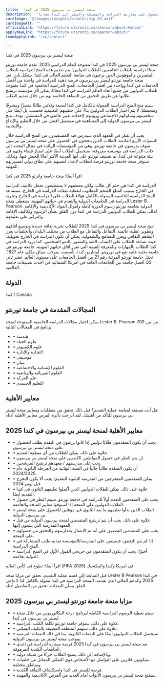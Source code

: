 ```yaml
---
title:  منحة ليستر بي بيرسون 2025 في كندا 
description:  "منحة ليستر ب بيرسون الممولة بالكامل والحصول علي راتب شهري في كندا بجانب الحصول علي مصاريف الدراسة والمعيشة والسفر إلي كندا مجانا." 
cardImage: "@/images/insights/scholarship_63.avif" 
cardImageAlt: "" 
officialLink: "https://future.utoronto.ca/pearson/about/#about" 
applyNowLink: "https://future.utoronto.ca/pearson/about/" 
teamApplyLink: "/ar/contact"

---
```


منحة ليستر بي بيرسون 2025 في كندا

منحة ليستر بي بيرسون 2025 في كندا مفتوحة للعام الدراسي 2025. تقدم جامعة تورنتو منحًا دراسية للطلاب الجامعيين للطلاب الدوليين؛ يتم تقديم هذه المنح الدراسية للطلاب المتميزين والموهوبين الذين يرغبون في متابعة التعليم العالي في كندا، بشكل بارز. تعد منحة جامعة تورنتو ليستر بي بيرسون فرصة ذهبية للدراسة في واحدة من أفضل الجامعات في كندا وواحدة من أفضل الجامعات. المنح الدراسية الجامعية في كندا مفتوحة للطلاب الدوليين من جميع أنحاء العالم للدراسة في كندا مجانًا. يمكن لأي مؤسسة ترشيح طلابها عن طريق التحقق من المعاهد الخاصة بهم من خلال تقديم الطلب.

سيتم منح المنح الدراسية الممولة بالكامل في كندا لسبعة وثلاثين طالبًا متميزًا ومشرقًا ومتحمسًا. لا يتم اختيار الطلاب الدوليين بناءً على خلفيتهم التعليمية فحسب، بل أيضًا على شخصيتهم وسلوكهم الاجتماعي ورؤيتهم لإحداث تغيير عالمي في المستقبل. تهدف منح ليستر بي بيرسون الدولية إلى المساهمة في مستقبل أفضل من خلال التعليم والإبداع والإيجابية.

يجب أن تفكر في المعهد الذي سيدرس فيه المستفيدون من المنح الدراسية خلال السنوات الأربع القادمة. الطلاب الذين ينجحون في الحصول على منحة ليستر بي بيرسون سوف يدرسون في جامعة تورنتو. وهي من المؤسسات الرائدة في مجال البحث. إلى جانب الدراسة في مؤسسة معروفة، سيحصل الطلاب أيضًا على امتياز قضاء وقتهم في بيئة متنوعة في كندا. تم تصنيف تورنتو على أنها المدينة الأكثر أمانًا للعيش فيها. ولذلك، ستوفر منحة جامعة تورنتو فرصة للطلاب لإعداد أنفسهم على نطاق دولي لمسيرتهم المهنية.

اقرأ أيضًا: منحة جامعة واترلو 2025 في كندا

الدراسة في كندا هي حلم كل طالب ولكن معظمهم لا يستطيعون تحمل تكاليف الدراسة في الخارج بسبب المبلغ الضخم المطلوب لتغطية نفقات الدراسة في الخارج. ستساعد المنح الدراسية الجامعية الممولة بالكامل هؤلاء الطلاب على الدراسة في الخارج وتجربة الدراسة في الجامعات الدولية والتقدم في حياتهم المهنية. ستغطي منحة Lester B. Pearson الدولية بجامعة تورنتو رسوم الدورة كاملة وأموال المواد الأكاديمية والإقامة. لذلك، يمكن للطلاب الدوليين الدراسة في كندا دون القلق بشأن الرسوم وتكاليف الإقامة والتركيز على تعليمهم.

تتيح منحة ليستر بي بيرسون في كندا 2025 للطلاب تجربة ثقافة جديدة وتوسيع آفاقهم وتطوير عقلية عالمية. التفاعل والتفاعل مع الطلاب من مختلف البلدان والخلفيات يعزز التفاهم الثقافي ويعزز التسامح والشمولية. يمكن أن تكون الدراسة في الخارج تحويلية، حيث تساعد الطلاب على اكتساب الثقة والشعور بالنمو الشخصي. كما تزود الدراسة في كندا الطلاب بالمهارات والمعرفة القيمة التي تعزز آفاق حياتهم المهنية. جامعة تورنتو هي جامعة بحثية عامة تقع في تورونتو، أونتاريو، كندا، تأسست بموجب ميثاق ملكي عام 1827. تحتل جامعة تورنتو المرتبة رقم 21 بين أفضل الجامعات على مستوى العالم. تعتبر ثاني أفضل جامعة بين الجامعات العامة في أمريكا الشمالية في أحدث تصنيفات جامعة QS العالمية.

## الدولة

كندا / Canada

## المجالات المقدمة في جامعة تورنتو

يمكن اختيار مجالات الدراسة الجامعية المفتوحة لمنحة Lester B. Pearson من بين 700 برنامج في المجالات التالية:

- • هندسة
- • علوم الحياة
- • علوم الكمبيوتر
- • التجارة والإدارة
- • موسيقى
- • بنيان
- • العلوم الإنسانية والاجتماعية
- • العلوم الفيزيائية والرياضية
- • علم الحركة
- • التعليم الجسدي

## معايير الأهلية

هل أنت مستعد لمتابعة عملية التقديم؟ قبل ذلك، تحقق من متطلبات ومعايير منحة ليستر بي بيرسون للتأكد من أهليتك. لقد أدرجت دائرة الفرص معايير الأهلية أدناه.

## معايير الأهلية لمنحة ليستر بي بيرسون في كندا 2025

- • يجب أن يكون المتقدمون طلابًا دوليين إذا كانوا يرغبون في التقدم بطلب للحصول على منحة ليستر بي بيرسون.
- • علاوة على ذلك، يمكن للطلاب من أي منطقة التقديم.
- • لن يتم النظر في حصول المواطنين الكنديين على منحة ليستر بي بيرسون.
- • يجب على مدرستهم / معهدهم ترشيح المرشحين.
- • أن يكون المتقدم طالباً حالياً في السنة النهائية من المرحلة الثانوية عام 2024/2025.
- • يمكن للمتقدمين المتخرجين من المدرسة الثانوية التقديم؛ يجب ألا يكون التخرج قبل يونيو 2024.
- • علاوة على ذلك، يمكن للطلاب الدوليين الذين أكملوا تعليمهم الثانوي في كندا التقديم أيضًا.
- • يجب على المتقدمين التقدم أولاً للدراسة في جامعة تورنتو. سيتم النظر في حصول الطلاب الدوليين على المنحة إذا استوفوا معايير المنحة والجامعة.
- • الطلاب الذين بدأوا تعليمهم ما بعد الثانوي غير مؤهلين للحصول على منحة ليستر بي بيرسون الدولية.
- • علاوة على ذلك، يجب أن يتم ترشيح المتقدمين لمنحة بيرسون الدولية من قبل المعهد/المدرسة التي ينتمون إليها.
- • يجب على المتقدمين التصديق على أنه تم الاتصال بمدارسهم والتحقق من حصولهم على المنحة.
- • إذا لم يتم التحقق، فسيتعين على المدرسة/المؤسسة تقديم طلب للمشاركة في المنح الدراسية.
- • أخيرًا، يجب أن يكون المتقدمون من خريجي القبول الأول في المنح الدراسية الدولية بجامعة.

اقرأ أيضًا: تطوع في كأس العالم (FIFA 2026) في امريكا وكندا والمكسيك

قبل المتابعة إلى قسم عملية التقديم، تحقق من مزايا منحة Lester B Pearson في كندا 2025 والدعم المالي الذي تقدمه. المنحة الدراسية في كندا ممولة بالكامل لذا لا داعي للقلق بشأن النفقات. تحقق من التفاصيل أدناه.

## مزايا منحة جامعة تورنتو ليستر بي بيرسون 2025

- • سيتم تغطية الرسوم الدراسية الكاملة لبرنامج درجة البكالوريوس من خلال منحة ليستر بي بيرسون في كندا.
- • علاوة على ذلك، ستوفر جامعة تورنتو تكلفة الكتب الدراسية.
- • علاوة على ذلك، ستهتم المنظمة المضيفة بالتكيف السكني.
- • سيحصل الطلاب الدوليون أيضًا على النفقات الثانوية، بما في ذلك النفقات العرضية بموجب منحة ليستر بي بيرسون الدولية.
- • تعد منحة ليستر بي بيرسون في كندا 2025 فرصة ممتازة للدراسة في إحدى الجامعات الكندية المرموقة.
- • وبالإضافة إلى ذلك، يصبح الطلاب جزءًا من شبكة دولية.
- • سيكونون قادرين على التواصل مع الأشخاص ذوي التفكير المماثل من خلفيات ومناطق مختلفة.
- • فرصة للعيش في كندا واستكشاف الثقافة الكندية.
- • ستفتح منحة ليستر بي بيرسون الأبواب أمام العديد من الفرص الأكاديمية والمهنية.

